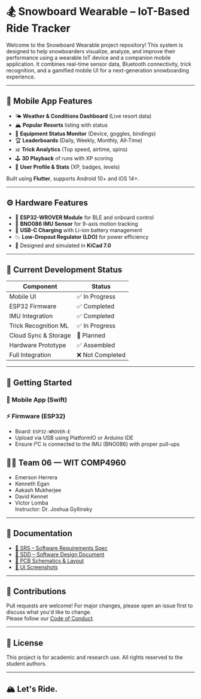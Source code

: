 # 🏂 Snowboard Wearable – IoT-Based Ride Tracker

Welcome to the Snowboard Wearable project repository! This system is designed to help snowboarders visualize, analyze, and improve their performance using a wearable IoT device and a companion mobile application. It combines real-time sensor data, Bluetooth connectivity, trick recognition, and a gamified mobile UI for a next-generation snowboarding experience.

---

## 📱 Mobile App Features

- 🌤 **Weather & Conditions Dashboard** (Live resort data)
- 🏔 **Popular Resorts** listing with status
- 🔋 **Equipment Status Monitor** (Device, goggles, bindings)
- 🏆 **Leaderboards** (Daily, Weekly, Monthly, All-Time)
- 📊 **Trick Analytics** (Top speed, airtime, spins)
- 🕹 **3D Playback** of runs with XP scoring
- 👤 **User Profile & Stats** (XP, badges, levels)

Built using **Flutter**, supports Android 10+ and iOS 14+.

---

## ⚙️ Hardware Features

- 🎯 **ESP32-WROVER Module** for BLE and onboard control
- 🧭 **BNO086 IMU Sensor** for 9-axis motion tracking
- 🔌 **USB-C Charging** with Li-ion battery management
- 📉 **Low-Dropout Regulator (LDO)** for power efficiency
- 🧩 Designed and simulated in **KiCad 7.0**

---

## 🧪 Current Development Status

| Component            | Status            |
|----------------------|-------------------|
| Mobile UI            | ✅ In Progress     |
| ESP32 Firmware       | ✅ Completed     |
| IMU Integration      | ✅ Completed       |
| Trick Recognition ML | ✅ In Progress        |
| Cloud Sync & Storage | 🔄 Planned         |
| Hardware Prototype   | ✅ Assembled       |
| Full Integration     | ❌ Not Completed   |

---

## 🔧 Getting Started

### 📱 Mobile App (Swift)


### ⚡ Firmware (ESP32)

- Board: `ESP32-WROVER-E`
- Upload via USB using PlatformIO or Arduino IDE
- Ensure I²C is connected to the IMU (BNO086) with proper pull-ups

## 🧑‍💻 Team 06 — WIT COMP4960

- Emerson Herrera  
- Kenneth Egan
- Aakash Mukherjee 
- David Kennet  
- Victor Lomba  
Instructor: Dr. Joshua Gyllinsky

---

## 📘 Documentation

- [📄 SRS – Software Requirements Spec](docs/SRS.pdf)
- [📄 SDD – Software Design Document](docs/SDD.pdf)
- [📐 PCB Schematics & Layout](hardware/kicad/)
- [📸 UI Screenshots](assets/screens/)

---

## 🤝 Contributions

Pull requests are welcome! For major changes, please open an issue first to discuss what you'd like to change.  
Please follow our [Code of Conduct](docs/CODE_OF_CONDUCT.md).

---

## 📜 License

This project is for academic and research use. All rights reserved to the student authors.

---

## 🏔️ Let's Ride.
